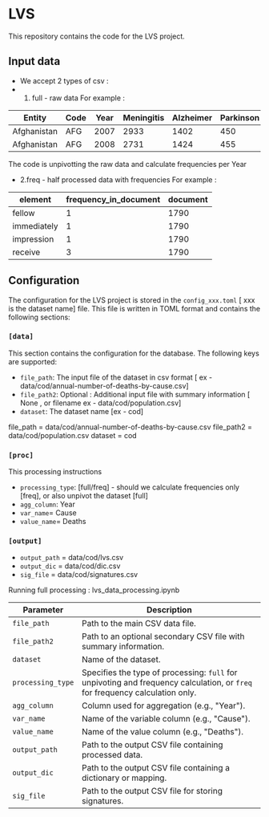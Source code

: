 # LVS

This repository contains the code for the LVS project.

## Input data 
* We accept 2 types of csv : 
* 1. full - raw data 
For example : 

|Entity|Code|Year|Meningitis|Alzheimer|Parkinson|Malaria|HIV/AIDS|
|---|---|---|---|---|---|---|---| 
|Afghanistan|AFG|2007|2933|1402|450|2488|393| 
|Afghanistan|AFG|2008|2731|1424|455|2277|255|


The code is unpivotting the raw data and calculate frequencies per Year 

* 2.freq - half processed data with frequencies 
For example : 

| element | frequency_in_document| document | 
|---|---|---|
|fellow|1|1790|
|immediately|1|1790|
|impression|1|1790|
|receive|3|1790| 

## Configuration

The configuration for the LVS project is stored in the `config_xxx.toml` [ xxx is the dataset name] file. This file is written in TOML format and contains the following sections:

### `[data]`

This section contains the configuration for the database. The following keys are supported:

* `file_path`: The input file of the dataset in csv format  [ ex - data/cod/annual-number-of-deaths-by-cause.csv]
* `file_path2`: Optional : Additional input file with summary information [ None , or filename  ex - data/cod/population.csv]
* `dataset`: The dataset name [ex - cod] 
 
file_path = data/cod/annual-number-of-deaths-by-cause.csv
file_path2 = data/cod/population.csv
dataset = cod 

### `[proc]` 
This processing instructions
* `processing_type`: [full/freq] - should we calculate frequencies only [freq], or also unpivot the dataset [full]
* `agg_column`: Year 
* `var_name`= Cause
* `value_name`= Deaths  

### `[output]`
* `output_path` = data/cod/lvs.csv
* `output_dic` = data/cod/dic.csv 
* `sig_file` = data/cod/signatures.csv


Running full processing : lvs_data_processing.ipynb

| Parameter | Description |
|---|---|
| `file_path` | Path to the main CSV data file. |
| `file_path2` | Path to an optional secondary CSV file with summary information. |
| `dataset` | Name of the dataset. |
| `processing_type` | Specifies the type of processing: `full` for unpivoting and frequency calculation, or `freq` for frequency calculation only. |
| `agg_column` | Column used for aggregation (e.g., "Year"). |
| `var_name` | Name of the variable column (e.g., "Cause"). |
| `value_name` | Name of the value column (e.g., "Deaths"). |
| `output_path` | Path to the output CSV file containing processed data. |
| `output_dic` | Path to the output CSV file containing a dictionary or mapping. |
| `sig_file` | Path to the output CSV file for storing signatures. |
